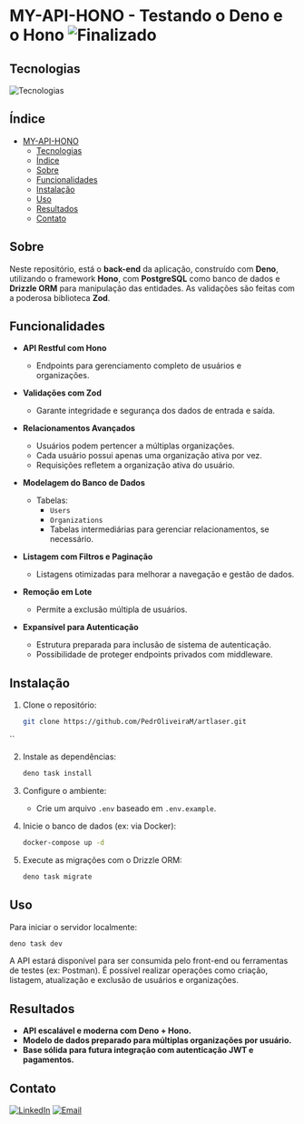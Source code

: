 # MY-API-HONO - Testando o Deno e o Hono ![Finalizado](https://img.shields.io/badge/status-finalizado-green)

## Tecnologias
![Tecnologias](https://skillicons.dev/icons?i=typescript,deno,postgres,zod)

## Índice

- [MY-API-HONO](#artlaser---catálogo-online-)
  - [Tecnologias](#tecnologias)
  - [Índice](#índice)
  - [Sobre](#sobre)
  - [Funcionalidades](#funcionalidades)
  - [Instalação](#instalação)
  - [Uso](#uso)
  - [Resultados](#resultados)
  - [Contato](#contato)

## Sobre
Neste repositório, está o **back-end** da aplicação, construído com **Deno**, utilizando o framework **Hono**, com **PostgreSQL** como banco de dados e **Drizzle ORM** para manipulação das entidades. As validações são feitas com a poderosa biblioteca **Zod**.

## Funcionalidades

- **API Restful com Hono**
  - Endpoints para gerenciamento completo de usuários e organizações.

- **Validações com Zod**
  - Garante integridade e segurança dos dados de entrada e saída.

- **Relacionamentos Avançados**
  - Usuários podem pertencer a múltiplas organizações.
  - Cada usuário possui apenas uma organização ativa por vez.
  - Requisições refletem a organização ativa do usuário.

- **Modelagem do Banco de Dados**
  - Tabelas:
    - `Users`
    - `Organizations`
    - Tabelas intermediárias para gerenciar relacionamentos, se necessário.

- **Listagem com Filtros e Paginação**
  - Listagens otimizadas para melhorar a navegação e gestão de dados.

- **Remoção em Lote**
  - Permite a exclusão múltipla de usuários.

- **Expansível para Autenticação**
  - Estrutura preparada para inclusão de sistema de autenticação.
  - Possibilidade de proteger endpoints privados com middleware.

## Instalação

1. Clone o repositório:
   ```sh
   git clone https://github.com/PedrOliveiraM/artlaser.git
``

2. Instale as dependências:

   ```sh
   deno task install
   ```

3. Configure o ambiente:

   * Crie um arquivo `.env` baseado em `.env.example`.

4. Inicie o banco de dados (ex: via Docker):

   ```sh
   docker-compose up -d
   ```

5. Execute as migrações com o Drizzle ORM:

   ```sh
   deno task migrate
   ```

## Uso

Para iniciar o servidor localmente:

```sh
deno task dev
```

A API estará disponível para ser consumida pelo front-end ou ferramentas de testes (ex: Postman). É possível realizar operações como criação, listagem, atualização e exclusão de usuários e organizações.

## Resultados

* **API escalável e moderna com Deno + Hono.**
* **Modelo de dados preparado para múltiplas organizações por usuário.**
* **Base sólida para futura integração com autenticação JWT e pagamentos.**

## Contato

[![LinkedIn](https://img.shields.io/badge/LinkedIn-%230077B5.svg?\&style=for-the-badge\&logo=linkedin\&logoColor=white)](https://www.linkedin.com/in/pedro-oliveira-m/)
[![Email](https://img.shields.io/badge/Email-D14836?style=for-the-badge\&logo=gmail\&logoColor=white)](mailto:pedro.oliveira@monteirodev.com)
